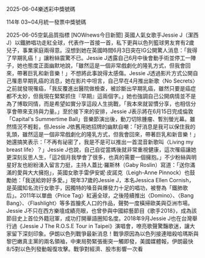 
2025-06-04樂透彩中獎號碼

                                
114年 03~04月統一發票中獎號碼
                             
2025-06-05空氣品質指標
                              [NOWnews今日新聞] 英國人氣女歌手Jessie J（潔西J）以鐵肺唱功走紅全球，代表作一首接一首，私下更與以色列籃球男友育有2歲兒子，事業家庭兩得意。沒想到她在英國時間6月3日突在IG公開驚人消息：「我得了早期乳癌！」讓粉絲震驚不已。Jessie J透露自己6月中後會動手術並停工一陣子，她也態度正面幽默地說，「雖然這是一個非常戲劇化的隆乳方式，但我會回來，帶著巨乳和新音樂！」不想將此事說得太感傷。Jessie J透過影片方式公開自己罹患早期乳癌的消息，她在影片中坦言，自己早在4月推出新歌〈No Secrets〉之前就發現罹癌，「我反覆進出醫院做檢查，被診斷出早期乳癌，雖然只要是癌症都不太妙，但我現在緊緊抓住『早期』這兩個字。」她也強調自己公開病情並不是為了博取同情，而是希望如實分享這段人生挑戰，「我本來就習慣分享，也相信分享會帶來支持與力量。」至於接下來的安排，Jessie J表示將在6月15日完成倫敦「Capital's Summertime Ball」音樂節演出後，動刀切除腫瘤、暫別螢光幕。雖然情況不輕鬆，但Jessie J依舊用她招牌的幽默自嘲：「好消息是我可以保住我的乳頭，雖然這是一個非常戲劇化的隆乳方式，但我會回來，帶著巨乳和新音樂！」她還搞笑表示：「不再有祕密了，我是不是可以推出一首混音新歌叫〈Living my breast life〉？」Jessie J也說，自己自從當媽後就非常重視健康，這次罹癌讓她更深刻反思人生，「這2個月我學會了很多，也真的需要一個擁抱。」不少粉絲與明星好友也紛紛湧入留言力挺，主持人蓋比·羅斯林（Gaby Roslin）寫道：「送你滿滿的愛與大大擁抱」，英國女歌手雷伊安妮·皮諾克（Leigh-Anne Pinnock）也鼓勵她：「我送給妳好多愛。」現年37歲的Jessie J，本名Jessica Ellen Cornish，是英國知名流行女歌手，因獨特的嗓音與爆發力十足的唱功，被譽為「鐵肺歌后」。2011年以單曲〈Price Tag〉紅遍全球，之後陸續推出〈Domino〉、〈Bang Bang〉、〈Flashlight〉等多首膾炙人口的作品，聲勢一度橫掃歐美與亞洲市場。Jessie J不只在西方樂壇成績亮眼，也曾參與中國綜藝節目《歌手2018》，成為該節目史上首位外籍冠軍，成功打開華語圈知名度。2018年9月Jessie J也在台灣舉行過《Jessie J The R.O.S.E Tour in Taipei》演唱會，嘹亮歌聲驚豔歌迷，讓大家留下深刻印象。伊朗以色列戰爭最新消息！戰爭原因為以色列接連暗殺哈瑪斯與黎巴嫩真主黨的兩名領袖，中東局勢緊張衝突一觸即發，美國媒體報，伊朗最快8/5對以色列發動報復攻擊。戰爭對經濟、股市影響一次看